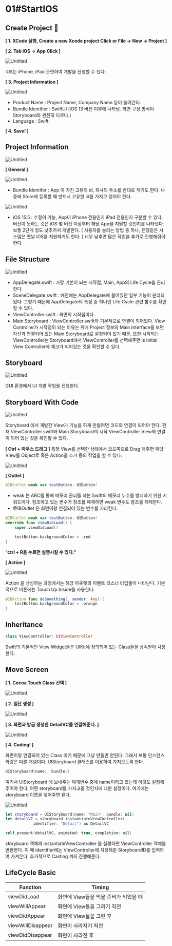 # 01#StartIOS

## Create Project 👋

**[ 1. XCode 실행, Create a new Xcode project Click or File → New → Project ]**

**[ 2. Tab iOS → App Click ]**

![Untitled](01#StartIOS%20223b6ecb2fb7492d8aba0c27f668bf52/Untitled.png)

iOS는 iPhone, iPad 관련하여 개발을 진행할 수 있다.

**[ 3. Project Information ]**

![Untitled](01#StartIOS%20223b6ecb2fb7492d8aba0c27f668bf52/Untitled%201.png)

- Product Name : Project Name, Company Name 등이 들어간다.
- Bundle Identifier : SwiftUI (iOS 13 버전 이후에 나타남. 화면 구성 방식이 Storyboard와 완전히 다르다.)
- Language : Swift

**[ 4. Save! ]**

## Project Information

![Untitled](01#StartIOS%20223b6ecb2fb7492d8aba0c27f668bf52/Untitled%202.png)

**[ General ]**

![Untitled](01#StartIOS%20223b6ecb2fb7492d8aba0c27f668bf52/Untitled%203.png)

- Bundle Identifer : App 이 가진 고유의 id, 회사의 주소를 반대로 적기도 한다. 나중에 Store에 등록할 때 반드시 고유한 id를 가지고 있어야 한다.

![Untitled](01#StartIOS%20223b6ecb2fb7492d8aba0c27f668bf52/Untitled%204.png)

- iOS 15.5 : 수정이 가능, App이 iPhone 전용인지 iPad 전용인지 구분할 수 있다. 버전이 뜻하는 것은 iOS 몇 버전 이상부터 해당 App을 지원할 것인지를 나타낸다. 보통 2단계 정도 낮추어서 개발한다. ( 사용자를 늘리는 방법 중 하나, 은행같은 시스템은 옛날 iOS를 지원하기도 한다. ) 너무 낮추면 많은 작업을 추가로 진행해줘야 한다.

## File Structure

![Untitled](01#StartIOS%20223b6ecb2fb7492d8aba0c27f668bf52/Untitled%205.png)

- AppDelegate.swift : 가장 기본이 되는 시작점, Main, App의 Life Cycle을 관리한다.
- SceneDelegate.swift : 예전에는 AppDelegate에 들어있던 일부 기능이 분리되었다. 그렇기 때문에 AppDelegate의 특징 중 하나인 Life Cycle 관련 함수를 확인할 수 있다.
- ViewController.swift : 화면의 시작점이다.
- Main.Storyboard : ViewController.swift와 기본적으로 연결이 되어있다. View Controller가 시작점이 되는 이유는 위에 Project 정보의 Main Interface를 보면 자신과 연결되어 있는 Main Storyboard로 설정되어 있기 때문, 또한 시작되는 ViewController는 Storyboard에서 ViewController를 선택해주면 is Initial View Controller에 체크가 되어있는 것을 확인할 수 있다.

## Storyboard

![Untitled](01#StartIOS%20223b6ecb2fb7492d8aba0c27f668bf52/Untitled%206.png)

GUI 환경에서 UI 개발 작업을 진행한다.

## Storyboard With Code

![Untitled](01#StartIOS%20223b6ecb2fb7492d8aba0c27f668bf52/Untitled%207.png)

Storyboard 에서 개발한 View가 기능을 하게 만들려면 코드와 연결이 되어야 한다. 현재 ViewController.swift와 Main Storyboard의 시작 ViewController View와 연결이 되어 있는 것을 확인할 수 있다.

**[ Ctrl + 마우스 드래그 ]** 특정 View를 선택한 상태에서 코드쪽으로 Drag 해주면 해당 View를 Object로 혹은 Action을 추가 등의 작업을 할 수 있다.

![Untitled](01#StartIOS%20223b6ecb2fb7492d8aba0c27f668bf52/Untitled%208.png)

**[ Outlet ]**

```swift
@IBOutlet weak var testButton: UIButton!
```

- weak 는 ARC를 통해 메모리 관리를 하는 Swift의 메모리 누수를 방지하기 위한 키워드이다. 참조하고 있는 변수가 참조를 해제하면 weak 변수도 참조를 해제한다.
- @IBOutlet 은 화면이랑 연결되어 있는 변수를 가리킨다.

```swift
@IBOutlet weak var testButton: UIButton!
override func viewDidLoad() {
    super.viewDidLoad()

    testButton.backgroundColor = .red
}
```

“**ctrl + R을 누르면 실행시킬 수 있다.”**

**[ Action ]**

![Untitled](01#StartIOS%20223b6ecb2fb7492d8aba0c27f668bf52/Untitled%209.png)

Action 을 생성하는 과정에서는 해당 아웃렛의 이벤트 리스너 타입들이 나타난다. 기본적으로 버튼에는 Touch Up Inside를 사용한다.

```swift
@IBAction func doSomething(_ sender: Any) {
    testButton.backgroundColor = .orange
}
```

## Inheritance

```swift
class ViewController: UIViewController
```

Swift의 기본적인 View Widget들은 UIKit에 정의되어 있는 Class들을 상속받아 사용한다.

## Move Screen

**[ 1. Cocoa Touch Class 선택 ]**

![Untitled](01#StartIOS%20223b6ecb2fb7492d8aba0c27f668bf52/Untitled%2010.png)

**[ 2. 일단 생성 ]**

![Untitled](01#StartIOS%20223b6ecb2fb7492d8aba0c27f668bf52/Untitled%2011.png)

**[ 3. 화면과 방금 생성한 DetailVC를 연결해준다. ]**

![Untitled](01#StartIOS%20223b6ecb2fb7492d8aba0c27f668bf52/Untitled%2012.png)

**[ 4. Coding! ]**

화면이랑 연결되어 있는 Class 이기 때문에 그냥 만들면 안된다. 그래서 보통 인스턴스화랑은 다른 개념이다. UIStoryboard 클래스를 이용하여 가져오도록 한다.

```swift
UIStoryboard(name:, bundle:)
```

여기서 UIStoryboard 에 보내주는 매개변수 중에 name이라고 있는데 이것도 설정해주어야 한다. 어떤 storyboard를 가지고올 것인지에 대한 설정이다. 여기에는 storyboard 이름을 넣어주면 된다.

![Untitled](01#StartIOS%20223b6ecb2fb7492d8aba0c27f668bf52/Untitled%2013.png)

```swift
let storyboard = UIStoryboard(name: "Main", bundle: nil)
let detailVC = storyboard.instantiateViewController(
			identifier: "Detail") as DetailVC

self.present(detailVC, animated: true, completion: nil)
```

storyboard 객체의 instantiateViewController 를 실랭하면 ViewController 객체를 반환한다. 이 때 identifier에는 ViewController에 지정해준 StoryboardID를 입력하여 가져온다. 추가적으로 Casting 까지 진행해준다.

## LifeCycle Basic

| Function          | Timing                                |
| ----------------- | ------------------------------------- |
| viewDidLoad       | 화면에 View들을 띄울 준비가 되었을 때 |
| viewWillAppear    | 화면에 View들을 그리기 직전           |
| viewDidAppear     | 화면에 View들을 그린 후               |
| viewWillDisappear | 화면이 사라지기 직전                  |
| viewDidDisappear  | 화면이 사라진 후                      |
